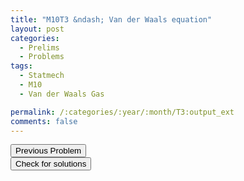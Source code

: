```yaml
---
title: "M10T3 &ndash; Van der Waals equation"
layout: post
categories:
  - Prelims
  - Problems
tags:
  - Statmech
  - M10
  - Van der Waals Gas

permalink: /:categories/:year/:month/T3:output_ext
comments: false
---
```

<object data="2010M3T.pdf" type="application/pdf" width="100%" height="500"></object>

<div class='navbar'>
	<div float='left'><button onclick="window.location='T2.html'" >Previous Problem</button></div>
	<div float='center'><button onclick="window.location='https://princetonprelim.com/prelim/25/'">Check for solutions</button></div>
	<div float='right'><button onclick="window.location='M1.html'" style='visibility: hidden;'> Next Problem</button></div>
</div>
